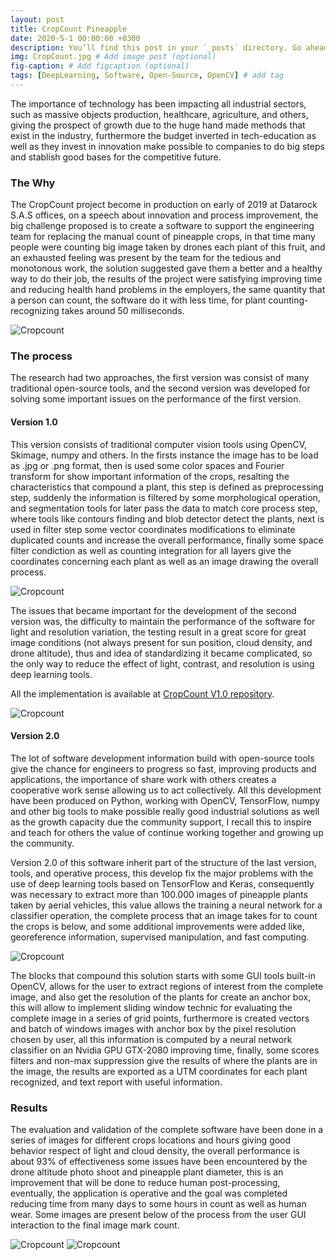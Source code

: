```yaml
---
layout: post
title: CropCount Pineapple
date: 2020-5-1 00:00:00 +0300
description: You’ll find this post in your `_posts` directory. Go ahead and edit it and re-build the site to see your changes. # Add post description (optional)
img: CropCount.jpg # Add image post (optional)
fig-caption: # Add figcaption (optional)
tags: [DeepLearning, Software, Open-Source, OpenCV] # add tag
---
```

The importance of technology has been impacting all industrial sectors, such as massive objects production, healthcare, agriculture, and others, giving the prospect of growth due to the huge hand made methods that exist in the industry, furthermore the budget inverted in tech-education as well as they invest in innovation make possible to companies to do big steps and stablish good bases for the competitive future.

### The Why
The CropCount project become in production on early of 2019 at Datarock S.A.S offices,  on a speech about innovation and process improvement, the big challenge proposed is to create a software to support the engineering team for replacing the manual count of pineapple crops, in that time many people were counting big image taken by drones each plant of this fruit, and an exhausted feeling was present by the team for the tedious and monotonous work, the solution suggested gave them a better and a healthy way to do their job, the results of the project were satisfying improving time and reducing health hand problems in the employers, the same quantity that a person can count, the software do it with less time, for plant counting-recognizing takes around 50 milliseconds.

![Cropcount]({{site.baseurl}}/assets/img/cropcount/Cropcount-Process.png)

### The process

The research had two approaches, the first version was consist of many traditional open-source tools, and the second version was developed for solving some important issues on the performance of the first version.

#### Version 1.0
This version consists of traditional computer vision tools using OpenCV, Skimage, numpy and others. In the firsts instance the image has to be load as .jpg or .png format, then is used some color spaces and Fourier transform for show important information of the crops, resalting the characteristics that compound a plant, this step is defined as preprocessing step, suddenly the information is filtered by some morphological operation, and segmentation tools for later pass the data to match core process step, where tools like contours finding and blob detector detect the plants, next is used in filter step some vector coordinates modifications to eliminate duplicated counts and increase the overall performance, finally some space filter condiction as well as counting integration for all layers give the coordinates concerning each plant as well as an image drawing the overall process.

![Cropcount]({{site.baseurl}}/assets/img/cropcount/CropCountV1.0.png)

The issues that became important for the development of the second version was, the difficulty to maintain the performance of the software for light and resolution variation, the testing result in a great score for great image conditions (not always present for sun position, cloud density, and drone altitude), thus and idea of standardizing it became complicated, so the only way to reduce the effect of light, contrast, and resolution is using deep learning tools.

All the implementation is available at [CropCount V1.0 repository](https://github.com/dfalveargOT/CropCount_V1.0.git).

![Cropcount]({{site.baseurl}}/assets/img/cropcount/cp15lateral.jpg)

#### Version 2.0

The lot of software development information build with open-source tools give the chance for engineers to progress so fast, improving products and applications, the importance of share work with others creates a cooperative work sense allowing us to act collectively. All this development have been produced on Python, working with OpenCV, TensorFlow, numpy and other big tools to make possible really good industrial solutions as well as the growth capacity due the community support, I recall this to inspire and teach for others the value of continue working together and growing up the community.

Version 2.0 of this software inherit part of the structure of the last version, tools, and operative process, this develop fix the major problems with the use of deep learning tools based on TensorFlow and Keras, consequently was necessary to extract more than 100.000 images of pineapple plants taken by aerial vehicles, this value allows the training a neural network for a classifier operation, the complete process that an image takes for to count the crops is below, and some additional improvements were added like, georeference information, supervised manipulation, and fast computing.

![Cropcount]({{site.baseurl}}/assets/img/cropcount/CropCountV2.0.png)

The blocks that compound this solution starts with some GUI tools built-in OpenCV, allows for the user to extract regions of interest from the complete image, and also get the resolution of the plants for create an anchor box, this will allow to implement sliding window technic for evaluating the complete image in a series of grid points, furthermore is created vectors and batch of windows images with anchor box by the pixel resolution chosen by user, all this information is computed by a neural network classifier on an Nvidia GPU GTX-2080 improving time, finally, some scores filters and non-max suppression give the results of where the plants are in the image, the results are exported as a UTM coordinates for each plant recognized, and text report with useful information.


### Results

The evaluation and validation of the complete software have been done in a series of images for different crops locations and hours giving good behavior respect of light and cloud density, the overall performance is about 93% of effectiveness some issues have been encountered by the drone altitude photo shoot and pineapple plant diameter, this is an improvement that will be done to reduce human post-processing, eventually, the application is operative and the goal was completed reducing time from many days to some hours in count as well as human wear. Some images are present below of the process from the user GUI interaction to the final image mark count.

![Cropcount]({{site.baseurl}}/assets/img/cropcount/CropCountP3.png)
![Cropcount]({{site.baseurl}}/assets/img/cropcount/cp23.jpg)
